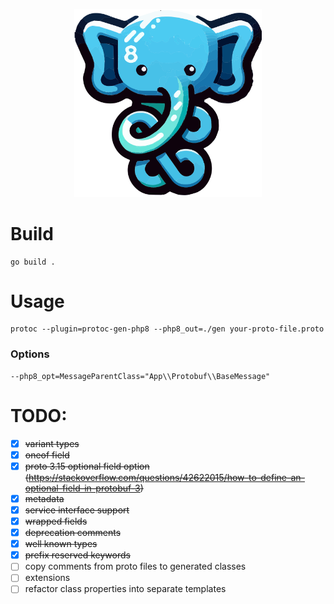 <p align="center">
    <img src=".img/logo.svg" alt="drawing" width="300px"/>
</p>

# Build

```shell
go build .
```

# Usage

```shell
protoc --plugin=protoc-gen-php8 --php8_out=./gen your-proto-file.proto
```

### Options
```shell
--php8_opt=MessageParentClass="App\\Protobuf\\BaseMessage"
```

# TODO:

- [x] ~~variant types~~
- [x] ~~oneof field~~
- [x] ~~proto 3.15 optional field option (https://stackoverflow.com/questions/42622015/how-to-define-an-optional-field-in-protobuf-3)~~
- [x] ~~metadata~~
- [x] ~~service interface support~~
- [x] ~~wrapped fields~~
- [x] ~~deprecation comments~~
- [x] ~~well known types~~
- [x] ~~prefix reserved keywords~~
- [ ] copy comments from proto files to generated classes
- [ ] extensions
- [ ] refactor class properties into separate templates
